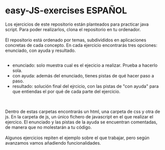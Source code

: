 # easy-JS-exercises ESPAÑOL

Los ejercicios de este repositorio están planteados para practicar java script.
Para poder realizarlos, clona el repositorio en tu ordenador.
<br></br>
El repositorio está ordenado por temas, subdivididos en aplicaciones concretas de cada concepto.
En cada ejercicio encontrarás tres opciones: enunciado, con ayuda y resultado.
<br></br>

- enunciado: solo muestra cual es el ejecicio a realizar. Prueba a hacerlo sola.
- con ayuda: además del enunciado, tienes pistas de qué hacer paso a paso.
- resultado: solución final del ejrcicio, con las pistas de "con ayuda" para que entiendas el por qué de cada parte del ejercicio.

<br></br>
Dentro de estas carpetas encontrarás un html, una carpeta de css y otra de js.
En la carpeta de js, un único fichero de javascript en el que realizar el ejercico.
El enunciado y las pistas de la ayuda se encuentran comentadas, de manera que no molestarán a tu código.
<br></br>
Algunos ejercicios repiten el ejemplo sobre el que trabajar, pero según avanzamos vamos añadiendo funcionalidades.
